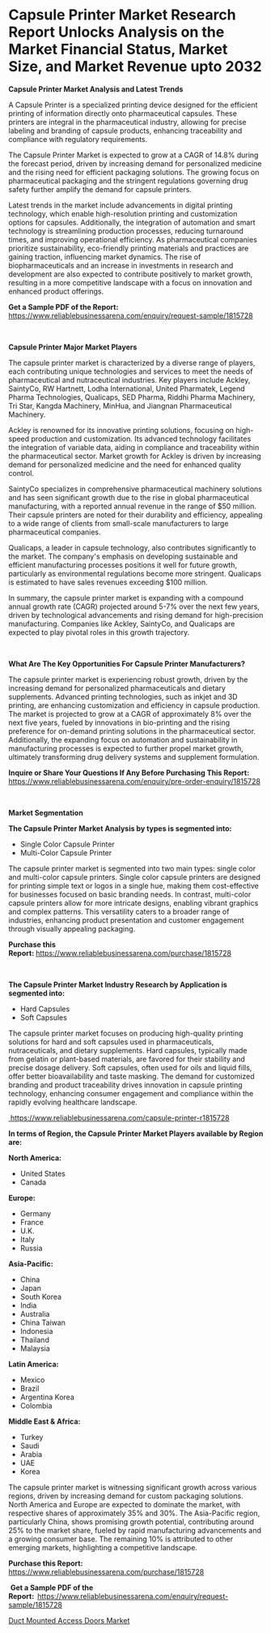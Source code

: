 <p><h1>Capsule Printer Market Research Report Unlocks Analysis on the Market Financial Status, Market Size, and Market Revenue upto 2032</h1></p><p><strong>Capsule Printer Market Analysis and Latest Trends</strong></p>
<p><p>A Capsule Printer is a specialized printing device designed for the efficient printing of information directly onto pharmaceutical capsules. These printers are integral in the pharmaceutical industry, allowing for precise labeling and branding of capsule products, enhancing traceability and compliance with regulatory requirements. </p><p>The Capsule Printer Market is expected to grow at a CAGR of 14.8% during the forecast period, driven by increasing demand for personalized medicine and the rising need for efficient packaging solutions. The growing focus on pharmaceutical packaging and the stringent regulations governing drug safety further amplify the demand for capsule printers. </p><p>Latest trends in the market include advancements in digital printing technology, which enable high-resolution printing and customization options for capsules. Additionally, the integration of automation and smart technology is streamlining production processes, reducing turnaround times, and improving operational efficiency. As pharmaceutical companies prioritize sustainability, eco-friendly printing materials and practices are gaining traction, influencing market dynamics. The rise of biopharmaceuticals and an increase in investments in research and development are also expected to contribute positively to market growth, resulting in a more competitive landscape with a focus on innovation and enhanced product offerings.</p></p>
<p><strong>Get a Sample PDF of the Report:&nbsp;</strong> <a href="https://www.reliablebusinessarena.com/enquiry/request-sample/1815728?utm_campaign=1990&utm_medium=2&utm_source=Github&utm_content=ia&utm_term=19022025&utm_id=capsule-printer">https://www.reliablebusinessarena.com/enquiry/request-sample/1815728</a></p>
<p>&nbsp;</p>
<p><strong>Capsule Printer Major Market Players</strong></p>
<p><p>The capsule printer market is characterized by a diverse range of players, each contributing unique technologies and services to meet the needs of pharmaceutical and nutraceutical industries. Key players include Ackley, SaintyCo, RW Hartnett, Lodha International, United Pharmatek, Legend Pharma Technologies, Qualicaps, SED Pharma, Riddhi Pharma Machinery, Tri Star, Kangda Machinery, MinHua, and Jiangnan Pharmaceutical Machinery.</p><p>Ackley is renowned for its innovative printing solutions, focusing on high-speed production and customization. Its advanced technology facilitates the integration of variable data, aiding in compliance and traceability within the pharmaceutical sector. Market growth for Ackley is driven by increasing demand for personalized medicine and the need for enhanced quality control.</p><p>SaintyCo specializes in comprehensive pharmaceutical machinery solutions and has seen significant growth due to the rise in global pharmaceutical manufacturing, with a reported annual revenue in the range of $50 million. Their capsule printers are noted for their durability and efficiency, appealing to a wide range of clients from small-scale manufacturers to large pharmaceutical companies.</p><p>Qualicaps, a leader in capsule technology, also contributes significantly to the market. The company's emphasis on developing sustainable and efficient manufacturing processes positions it well for future growth, particularly as environmental regulations become more stringent. Qualicaps is estimated to have sales revenues exceeding $100 million.</p><p>In summary, the capsule printer market is expanding with a compound annual growth rate (CAGR) projected around 5-7% over the next few years, driven by technological advancements and rising demand for high-precision manufacturing. Companies like Ackley, SaintyCo, and Qualicaps are expected to play pivotal roles in this growth trajectory.</p></p>
<p>&nbsp;</p>
<p><strong>What Are The Key Opportunities For Capsule Printer Manufacturers?</strong></p>
<p><p>The capsule printer market is experiencing robust growth, driven by the increasing demand for personalized pharmaceuticals and dietary supplements. Advanced printing technologies, such as inkjet and 3D printing, are enhancing customization and efficiency in capsule production. The market is projected to grow at a CAGR of approximately 8% over the next five years, fueled by innovations in bio-printing and the rising preference for on-demand printing solutions in the pharmaceutical sector. Additionally, the expanding focus on automation and sustainability in manufacturing processes is expected to further propel market growth, ultimately transforming drug delivery systems and supplement formulation.</p></p>
<p><strong>Inquire or Share Your Questions If Any Before Purchasing This Report:</strong> <a href="https://www.reliablebusinessarena.com/enquiry/pre-order-enquiry/1815728?utm_campaign=1990&utm_medium=2&utm_source=Github&utm_content=ia&utm_term=19022025&utm_id=capsule-printer">https://www.reliablebusinessarena.com/enquiry/pre-order-enquiry/1815728</a></p>
<p>&nbsp;</p>
<p><strong>Market Segmentation</strong></p>
<p><strong>The Capsule Printer Market Analysis by types is segmented into:</strong></p>
<p><ul><li>Single Color Capsule Printer</li><li>Multi-Color Capsule Printer</li></ul></p>
<p><p>The capsule printer market is segmented into two main types: single color and multi-color capsule printers. Single color capsule printers are designed for printing simple text or logos in a single hue, making them cost-effective for businesses focused on basic branding needs. In contrast, multi-color capsule printers allow for more intricate designs, enabling vibrant graphics and complex patterns. This versatility caters to a broader range of industries, enhancing product presentation and customer engagement through visually appealing packaging.</p></p>
<p><strong>Purchase this Report:&nbsp;</strong><a href="https://www.reliablebusinessarena.com/purchase/1815728?utm_campaign=1990&utm_medium=2&utm_source=Github&utm_content=ia&utm_term=19022025&utm_id=capsule-printer">https://www.reliablebusinessarena.com/purchase/1815728</a></p>
<p>&nbsp;</p>
<p><strong>The Capsule Printer Market Industry Research by Application is segmented into:</strong></p>
<p><ul><li>Hard Capsules</li><li>Soft Capsules</li></ul></p>
<p><p>The capsule printer market focuses on producing high-quality printing solutions for hard and soft capsules used in pharmaceuticals, nutraceuticals, and dietary supplements. Hard capsules, typically made from gelatin or plant-based materials, are favored for their stability and precise dosage delivery. Soft capsules, often used for oils and liquid fills, offer better bioavailability and taste masking. The demand for customized branding and product traceability drives innovation in capsule printing technology, enhancing consumer engagement and compliance within the rapidly evolving healthcare landscape.</p></p>
<p><a href="https://www.reliablebusinessarena.com/capsule-printer-r1815728?utm_campaign=1990&utm_medium=2&utm_source=Github&utm_content=ia&utm_term=19022025&utm_id=capsule-printer">&nbsp;https://www.reliablebusinessarena.com/capsule-printer-r1815728</a></p>
<p><strong>In terms of Region, the Capsule Printer Market Players available by Region are:</strong></p>
<p>
    <p> <strong> North America: </strong>
        <ul>
            <li>United States</li>
            <li>Canada</li>
        </ul>
        </p> 
    <p> <strong> Europe: </strong>
        <ul>
            <li>Germany</li>
            <li>France</li>
            <li>U.K.</li>
            <li>Italy</li>
            <li>Russia</li>
        </ul>
        </p> 
    <p> <strong> Asia-Pacific: </strong>
        <ul>
            <li>China</li>
            <li>Japan</li>
            <li>South Korea</li>
            <li>India</li>
            <li>Australia</li>
            <li>China Taiwan</li>
            <li>Indonesia</li>
            <li>Thailand</li>
            <li>Malaysia</li>
        </ul>
        </p> 
    <p> <strong> Latin America: </strong>
        <ul>
            <li>Mexico</li>
            <li>Brazil</li>
            <li>Argentina Korea</li>
            <li>Colombia</li>
        </ul>
        </p> 
    <p> <strong> Middle East & Africa: </strong>
        <ul>
            <li>Turkey</li>
            <li>Saudi</li>
            <li>Arabia</li>
            <li>UAE</li>
            <li>Korea</li>
        </ul>
    </p>
    </p>
<p><p>The capsule printer market is witnessing significant growth across various regions, driven by increasing demand for custom packaging solutions. North America and Europe are expected to dominate the market, with respective shares of approximately 35% and 30%. The Asia-Pacific region, particularly China, shows promising growth potential, contributing around 25% to the market share, fueled by rapid manufacturing advancements and a growing consumer base. The remaining 10% is attributed to other emerging markets, highlighting a competitive landscape.</p></p>
<p><strong>Purchase this Report: </strong><a href="https://www.reliablebusinessarena.com/purchase/1815728?utm_campaign=1990&utm_medium=2&utm_source=Github&utm_content=ia&utm_term=19022025&utm_id=capsule-printer">https://www.reliablebusinessarena.com/purchase/1815728</a></p>
<p>&nbsp;<strong>Get a Sample PDF of the Report:&nbsp;&nbsp;</strong><a href="https://www.reliablebusinessarena.com/enquiry/request-sample/1815728?utm_campaign=1990&utm_medium=2&utm_source=Github&utm_content=ia&utm_term=19022025&utm_id=capsule-printer">https://www.reliablebusinessarena.com/enquiry/request-sample/1815728</a></p>
<p><strong></strong></p>
<p><p><a href="https://github.com/MarciaRunte/Market-Research-Report-List-1/blob/main/duct-mounted-access-doors-market.md?utm_campaign=1990&utm_medium=2&utm_source=Github&utm_content=ia&utm_term=19022025&utm_id=capsule-printer">Duct Mounted Access Doors Market</a></p></p>